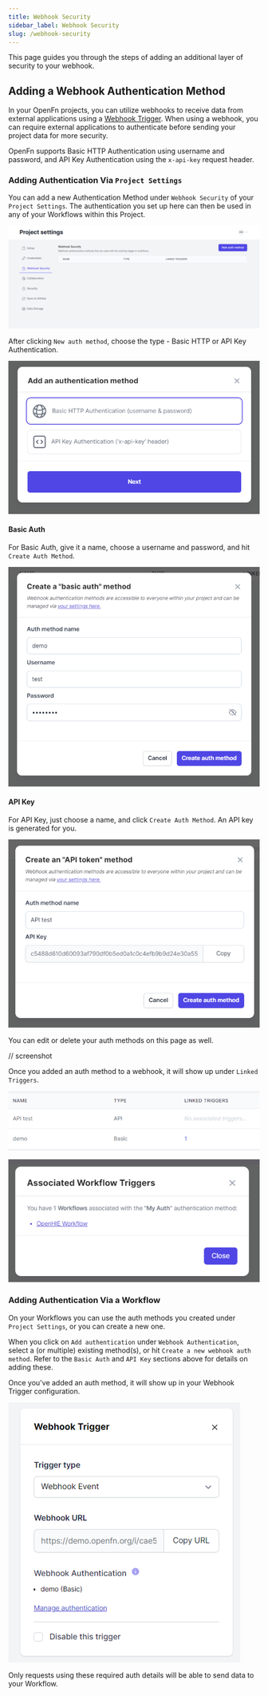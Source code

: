 ```yaml
---
title: Webhook Security
sidebar_label: Webhook Security
slug: /webhook-security
---
```


This page guides you through the steps of adding an additional layer of security
to your webhook.

## Adding a Webhook Authentication Method

In your OpenFn projects, you can utilize webhooks to receive data from external
applications using a
[Webhook Trigger](../build/triggers.md). When using a
webhook, you can require external applications to authenticate before sending
your project data for more security.

OpenFn supports Basic HTTP Authentication using username and password, and API
Key Authentication using the `x-api-key` request header.

### Adding Authentication Via `Project Settings`

You can add a new Authentication Method under `Webhook Security` of your
`Project Settings`. The authentication you set up here can then be used in any
of your Workflows within this Project.

![Project Settings Webhook Security](/img/lightning_auth_project_settings.png)

After clicking `New auth method`, choose the type - Basic HTTP or API Key
Authentication.

![New Auth Method](/img/lightning_choose_auth_method.png)

#### Basic Auth

For Basic Auth, give it a name, choose a username and password, and hit
`Create Auth Method`.

![Basic Auth](/img/lightning_basic_auth.png)

#### API Key

For API Key, just choose a name, and click `Create Auth Method`. An API key is
generated for you.

![API auth](/img/lightning_api_auth.png)

You can edit or delete your auth methods on this page as well.

// screenshot

Once you added an auth method to a webhook, it will show up under
`Linked Triggers`.

![Linked Triggers](/img/lightning_linked_triggers.png)

![Linked Triggers](/img/lightning_linked_triggers2.png)

### Adding Authentication Via a Workflow

On your Workflows you can use the auth methods you created under
`Project Settings`, or you can create a new one.

When you click on `Add authentication` under `Webhook Authentication`, select a
(or multiple) existing method(s), or hit `Create a new webhook auth method`.
Refer to the `Basic Auth` and `API Key` sections above for details on adding
these.

Once you've added an auth method, it will show up in your Webhook Trigger
configuration.

![Linked Triggers](/img/lightning_workflow_trigger_added.png)

Only requests using these required auth details will be able to send data to
your Workflow.

